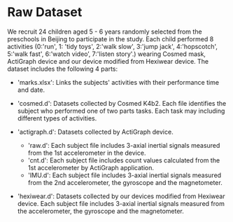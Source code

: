 ﻿
# Raw Dataset

 We recruit 24 children aged 5 - 6 years randomly selected from the preschools in Beijing to participate in the study. Each child performed 8 activities (0:'run', 1: 'tidy toys', 2:'walk slow', 3:'jump jack', 4:'hopscotch', 5:'walk fast', 6:'watch video’, 7:'listen story'.) wearing Cosmed mask, ActiGraph device and our device modified from Hexiwear device. The dataset includes the following 4 parts: 

* 'marks.xlsx': Links the subjects' activities with their performance time and date.

* 'cosmed.d': Datasets collected by Cosmed K4b2. Each file identifies the subject who performed one of two parts tasks. Each task may including different types of activities.

* 'actigraph.d': Datasets collected by ActiGraph device.
	*	'raw.d': Each subject file includes 3-axial inertial signals measured from the 1st accelerometer in the device.
	*	'cnt.d': Each subject file includes count values calculated from the 1st accelerometer by ActiGraph application.
	*	'IMU.d': Each subject file includes 3-axial inertial signals measured from the 2nd accelerometer, the gyroscope and the magnetometer.

* 'hexiwear.d': Datasets collected by our devices modified from Hexiwear device. Each subject file includes 3-axial inertial signals measured from the accelerometer, the gyroscope and the magnetometer.

